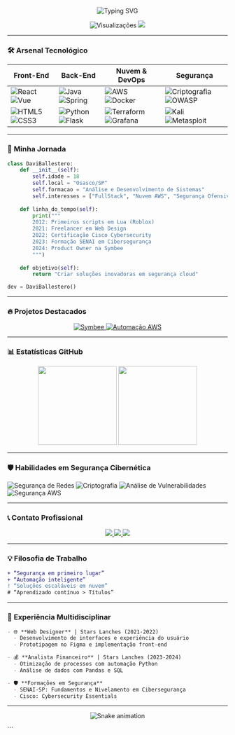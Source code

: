 <p align="center">
  <img src="https://readme-typing-svg.demolab.com?font=JetBrains+Mono&weight=600&size=30&duration=4000&pause=1000&color=22D3E6&center=true&vCenter=true&width=500&lines=Davi+Inácio+Ballestero;Desenvolvedor+Full-Stack;Entusiasta+em+Segurança;Explorador+de+Nuvem" alt="Typing SVG" />
</p>

<div align="center">
  <img src="https://komarev.com/ghpvc/?username=Davi-Stars&style=flat-square&color=22D3E6" alt="Visualizações"/>
  <a href="https://www.linkedin.com/in/davi-inacio-ballestero">
    <img src="https://img.shields.io/badge/-CONECTAR-0A66C2?style=flat-square&logo=linkedin&logoColor=white"/>
  </a>
</div>

---

### 🛠️ **Arsenal Tecnológico**

<div align="center">
  
| **Front-End** | **Back-End** | **Nuvem & DevOps** | **Segurança** |
|---------------|--------------|--------------------|--------------|
| ![React](https://img.shields.io/badge/-React-61DAFB?logo=react&logoColor=black) ![Vue](https://img.shields.io/badge/-Vue.js-4FC08D?logo=vuedotjs&logoColor=white) | ![Java](https://img.shields.io/badge/-Java-007396?logo=java&logoColor=white) ![Spring](https://img.shields.io/badge/-Spring-6DB33F?logo=spring&logoColor=white) | ![AWS](https://img.shields.io/badge/-AWS-232F3E?logo=amazonaws) ![Docker](https://img.shields.io/badge/-Docker-2496ED?logo=docker&logoColor=white) | ![Criptografia](https://img.shields.io/badge/-Criptografia-3DDC84?logo=openssl&logoColor=white) ![OWASP](https://img.shields.io/badge/-OWASP-000000?logo=owasp&logoColor=white) |
| ![HTML5](https://img.shields.io/badge/-HTML5-E34F26?logo=html5&logoColor=white) ![CSS3](https://img.shields.io/badge/-CSS3-1572B6?logo=css3) | ![Python](https://img.shields.io/badge/-Python-3776AB?logo=python) ![Flask](https://img.shields.io/badge/-Flask-000000?logo=flask) | ![Terraform](https://img.shields.io/badge/-Terraform-7B42BC?logo=terraform&logoColor=white) ![Grafana](https://img.shields.io/badge/-Grafana-F46800?logo=grafana&logoColor=white) | ![Kali](https://img.shields.io/badge/-Kali_Linux-557C94?logo=kalilinux&logoColor=white) ![Metasploit](https://img.shields.io/badge/-Metasploit-258FFA?logo=metasploit) |

</div>

---

### 🚀 **Minha Jornada**

```python
class DaviBallestero:
    def __init__(self):
        self.idade = 18
        self.local = "Osasco/SP"
        self.formacao = "Análise e Desenvolvimento de Sistemas"
        self.interesses = ["FullStack", "Nuvem AWS", "Segurança Ofensiva"]
        
    def linha_do_tempo(self):
        print("""
        2012: Primeiros scripts em Lua (Roblox)
        2021: Freelancer em Web Design
        2022: Certificação Cisco Cybersecurity
        2023: Formação SENAI em Cibersegurança
        2024: Product Owner na Symbee
        """)
        
    def objetivo(self):
        return "Criar soluções inovadoras em segurança cloud"

dev = DaviBallestero()
```

---

### 🔥 **Projetos Destacados**

<div align="center">
  <a href="https://github.com/Davi-Stars/symbee">
    <img src="https://github-readme-stats.vercel.app/api/pin/?username=Davi-Stars&repo=symbee&theme=dark&border_color=22D3E6&show_owner=true" alt="Symbee">
  </a>
  <a href="https://github.com/Davi-Stars/aws-automation">
    <img src="https://github-readme-stats.vercel.app/api/pin/?username=Davi-Stars&repo=aws-automation&theme=dark&border_color=22D3E6&show_owner=true" alt="Automação AWS">
  </a>
</div>

---

### 📊 **Estatísticas GitHub**

<div align="center">
  <img height="180em" src="https://github-readme-stats.vercel.app/api?username=Davi-Stars&show_icons=true&theme=dark&bg_color=000000&title_color=22D3E6&icon_color=22D3E6&border_color=22D3E6&locale=pt-br"/>
  <img height="180em" src="https://github-readme-stats.vercel.app/api/top-langs/?username=Davi-Stars&layout=compact&theme=dark&bg_color=000000&title_color=22D3E6&border_color=22D3E6&locale=pt-br"/>
</div>

---

### 🛡️ **Habilidades em Segurança Cibernética**

![Segurança de Redes](https://progress-bar.dev/85/?title=Rede&color=22D3E6)
![Criptografia](https://progress-bar.dev/75/?title=Criptografia&color=22D3E6)
![Análise de Vulnerabilidades](https://progress-bar.dev/80/?title=Vulnerabilidades&color=22D3E6)
![Segurança AWS](https://progress-bar.dev/70/?title=AWS&color=22D3E6)

---

### 📞 **Contato Profissional**

<div align="center">
  <a href="mailto:davicurso19@gmail.com">
    <img src="https://img.shields.io/badge/-EMAIL-FFFFFF?style=for-the-badge&logo=gmail&logoColor=EA4335"/>
  </a>
  <a href="https://wa.me/5511917574470">
    <img src="https://img.shields.io/badge/-WHATSAPP-25D366?style=for-the-badge&logo=whatsapp&logoColor=white"/>
  </a>
  <a href="https://www.linkedin.com/in/davi-inacio-ballestero">
    <img src="https://img.shields.io/badge/-LINKEDIN-0A66C2?style=for-the-badge&logo=linkedin&logoColor=white"/>
  </a>
</div>

---

### 💡 **Filosofia de Trabalho**

```diff
+ “Segurança em primeiro lugar”
+ “Automação inteligente”
! “Soluções escaláveis em nuvem”
# “Aprendizado contínuo > Títulos”
```

---

### 📌 **Experiência Multidisciplinar**

```markdown
- 🌐 **Web Designer** | Stars Lanches (2021-2022)
  - Desenvolvimento de interfaces e experiência do usuário
  - Prototipagem no Figma e implementação front-end

- 💰 **Analista Financeiro** | Stars Lanches (2023-2024)
  - Otimização de processos com automação Python
  - Análise de dados com Pandas e SQL

- 🛡️ **Formações em Segurança**
  - SENAI-SP: Fundamentos e Nivelamento em Cibersegurança
  - Cisco: Cybersecurity Essentials
```

---

<p align="center">
  <img src="https://raw.githubusercontent.com/Davi-Stars/Davi-Stars/output/github-contribution-grid-snake-dark.svg" alt="Snake animation"/>
</p>
```
